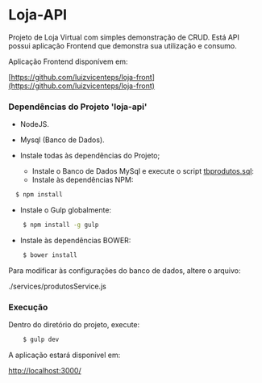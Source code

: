 # Loja-API
Projeto de Loja Virtual com simples demonstração de CRUD. Está API possui aplicação Frontend que demonstra sua utilização e consumo.

Aplicação Frontend disponívem em:

[https://github.com/luizvicenteps/loja-front](https://github.com/luizvicenteps/loja-front)


### Dependências do Projeto 'loja-api'
  * NodeJS.
  * Mysql (Banco de Dados).


* Instale todas às dependências do Projeto;
  * Instale o Banco de Dados MySql e execute o script [tbprodutos.sql](https://github.com/luizvicenteps/loja-api/blob/master/tbprodutos.sql):
  * Instale às dependências NPM:
```bash
  $ npm install
``` 
  * Instale o Gulp globalmente:
```bash
    $ npm install -g gulp
```
  * Instale às dependências BOWER:
```bash
    $ bower install
``` 

Para modificar às configurações do banco de dados, altere o arquivo:

./services/produtosService.js


### Execução
  
  Dentro do diretório do projeto, execute:
```bash
    $ gulp dev
``` 
A aplicação estará disponível em:
  
[http://localhost:3000/](http://localhost:3000/)
  